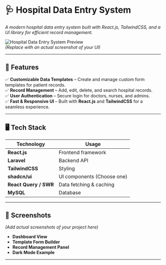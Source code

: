 # 🩺 Hospital Data Entry System

*A modern hospital data entry system built with React.js, TailwindCSS, and a UI library for efficient record management.*  

![Hospital Data Entry System Preview](https://via.placeholder.com/1200x600?text=Project+Screenshot)  
*(Replace with an actual screenshot of your UI)*  

---

## 🚀 Features
✅ **Customizable Data Templates** – Create and manage custom form templates for patient records.  
✅ **Record Management** – Add, edit, delete, and search hospital records.  
✅ **User Authentication** – Secure login for doctors, nurses, and admins.  
✅ **Fast & Responsive UI** – Built with **React.js** and **TailwindCSS** for a seamless experience.  

---

## 🖥️ Tech Stack
| **Technology** | **Usage** |
|---------------|----------|
| **React.js** | Frontend framework |
| **Laravel** | Backend API | https://github.com/HadiHz88/records_api
| **TailwindCSS** | Styling |
| **shadcn/ui** | UI components (Choose one) |
| **React Query / SWR** | Data fetching & caching |
| **MySQL** | Database |

---

## 📸 Screenshots
*(Add actual screenshots of your project here)*  
- **Dashboard View**  
- **Template Form Builder**  
- **Record Management Panel**  
- **Dark Mode Example**  

---












